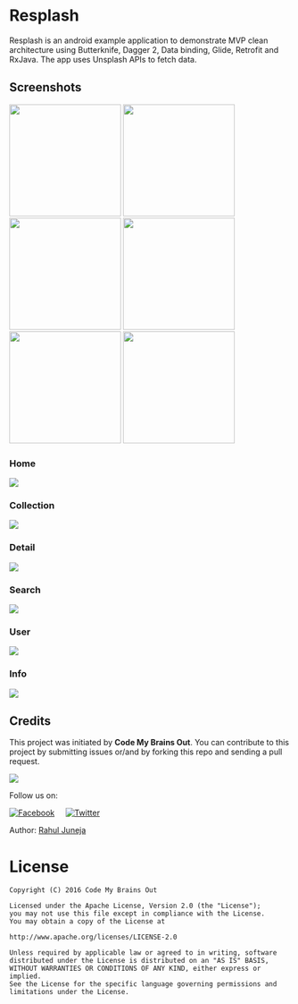 # Resplash
Resplash is an android example application to demonstrate MVP clean architecture using Butterknife, Dagger 2, Data binding, Glide, Retrofit and RxJava.
The app uses Unsplash APIs to fetch data.

## Screenshots

<img src="screenshots/home.png" width="200">
<img src="screenshots/collection.png" width="200">
<img src="screenshots/detail.png" width="200">
<img src="screenshots/search.png" width="200">
<img src="screenshots/user.png" width="200">
<img src="screenshots/exif.png" width="200">

### Home
![](screenshots/home.png)

### Collection
![](screenshots/collection.png)

### Detail
![](screenshots/detail.png)

### Search
![](screenshots/search.png)

### User
![](screenshots/user.png)

### Info
![](screenshots/exif.png)

## Credits

This project was initiated by **Code My Brains Out**. You can contribute to this project by submitting issues or/and by forking this repo and sending a pull request.

![](http://codemybrainsout.com/files/img/logo-small.png)

Follow us on:

[![Facebook](http://codemybrainsout.com/files/img/fb.png)](https://www.facebook.com/codemybrainsout)&nbsp;&nbsp;&nbsp;&nbsp;&nbsp;[![Twitter](http://codemybrainsout.com/files/img/tw.png)](https://twitter.com/codemybrainsout)

Author: [Rahul Juneja](https://github.com/ahulr)

# License
```
Copyright (C) 2016 Code My Brains Out

Licensed under the Apache License, Version 2.0 (the "License");
you may not use this file except in compliance with the License.
You may obtain a copy of the License at

http://www.apache.org/licenses/LICENSE-2.0

Unless required by applicable law or agreed to in writing, software
distributed under the License is distributed on an "AS IS" BASIS,
WITHOUT WARRANTIES OR CONDITIONS OF ANY KIND, either express or implied.
See the License for the specific language governing permissions and
limitations under the License.
```
